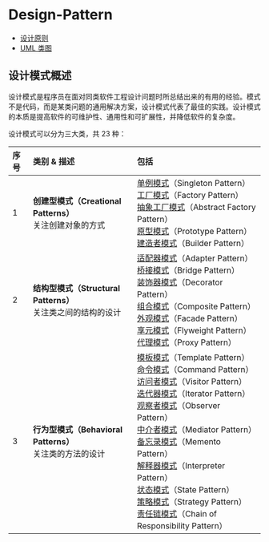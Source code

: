 # Design-Pattern

- [设计原则](https://github.com/dquaner/Design-Pattern/blob/main/%E8%AE%BE%E8%AE%A1%E5%8E%9F%E5%88%99/%E8%AE%BE%E8%AE%A1%E6%A8%A1%E5%BC%8F%EF%BC%9A%E8%AE%BE%E8%AE%A1%E5%8E%9F%E5%88%99.md)
- [UML 类图](https://github.com/dquaner/Design-Pattern/blob/main/UML%E7%B1%BB%E5%9B%BE/UML%20%E7%B1%BB%E5%9B%BE.md)

## 设计模式概述

设计模式是程序员在面对同类软件工程设计问题时所总结出来的有用的经验。模式不是代码，而是某类问题的通用解决方案，设计模式代表了最佳的实践。设计模式的本质是提高软件的可维护性、通用性和可扩展性，并降低软件的复杂度。

设计模式可以分为三大类，共 23 种：

| 序号 | 类别 & 描述 | 包括 |
| :-----| :----- | :-----|
| 1 | **创建型模式（Creational Patterns）** <br/>关注创建对象的方式 | [单例模式](https://github.com/dquaner/Design-Pattern/blob/main/%E5%8D%95%E4%BE%8B%E6%A8%A1%E5%BC%8F/%E5%8D%95%E4%BE%8B%E6%A8%A1%E5%BC%8F.md)（Singleton Pattern）<br/>[工厂模式](https://github.com/dquaner/Design-Pattern/blob/main/%E5%B7%A5%E5%8E%82%E6%A8%A1%E5%BC%8F/%E5%B7%A5%E5%8E%82%E6%A8%A1%E5%BC%8F.md)（Factory Pattern）<br/>[抽象工厂模式](https://github.com/dquaner/Design-Pattern/blob/main/%E5%B7%A5%E5%8E%82%E6%A8%A1%E5%BC%8F/%E5%B7%A5%E5%8E%82%E6%A8%A1%E5%BC%8F.md#%E6%8A%BD%E8%B1%A1%E5%B7%A5%E5%8E%82%E6%A8%A1%E5%BC%8F)（Abstract Factory Pattern）<br/>[原型模式](https://github.com/dquaner/Design-Pattern/blob/main/%E5%8E%9F%E5%9E%8B%E6%A8%A1%E5%BC%8F/%E5%8E%9F%E5%9E%8B%E6%A8%A1%E5%BC%8F.md)（Prototype Pattern）<br/>[建造者模式]()（Builder Pattern）|
| 2 | **结构型模式（Structural Patterns）** <br/>关注类之间的结构的设计 | [适配器模式]()（Adapter Pattern）<br/>[桥接模式]()（Bridge Pattern）<br/>[装饰器模式]()（Decorator Pattern）<br/>[组合模式]()（Composite Pattern）<br/>[外观模式]()（Facade Pattern）<br/>[享元模式]()（Flyweight Pattern）<br/>[代理模式]()（Proxy Pattern）|
| 3 | **行为型模式（Behavioral Patterns）** <br/>关注类的方法的设计 | [模板模式]()（Template Pattern）<br/>[命令模式]()（Command Pattern）<br/>[访问者模式]()（Visitor Pattern）<br/>[迭代器模式]()（Iterator Pattern）<br/>[观察者模式]()（Observer Pattern）<br/>[中介者模式]()（Mediator Pattern）<br/>[备忘录模式]()（Memento Pattern）<br/>[解释器模式]()（Interpreter Pattern）<br/>[状态模式]()（State Pattern）<br/>[策略模式]()（Strategy Pattern）<br/>[责任链模式]()（Chain of Responsibility Pattern）|
